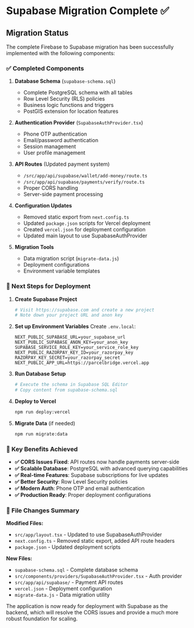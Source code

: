 # Supabase Migration Complete ✅

## Migration Status

The complete Firebase to Supabase migration has been successfully implemented with the following components:

### ✅ Completed Components

1. **Database Schema** (`supabase-schema.sql`)
   - Complete PostgreSQL schema with all tables
   - Row Level Security (RLS) policies
   - Business logic functions and triggers
   - PostGIS extension for location features

2. **Authentication Provider** (`SupabaseAuthProvider.tsx`)
   - Phone OTP authentication
   - Email/password authentication
   - Session management
   - User profile management

3. **API Routes** (Updated payment system)
   - `/src/app/api/supabase/wallet/add-money/route.ts`
   - `/src/app/api/supabase/payments/verify/route.ts`
   - Proper CORS handling
   - Server-side payment processing

4. **Configuration Updates**
   - Removed static export from `next.config.ts`
   - Updated `package.json` scripts for Vercel deployment
   - Created `vercel.json` for deployment configuration
   - Updated main layout to use SupabaseAuthProvider

5. **Migration Tools**
   - Data migration script (`migrate-data.js`)
   - Deployment configurations
   - Environment variable templates

### 🔄 Next Steps for Deployment

1. **Create Supabase Project**
   ```bash
   # Visit https://supabase.com and create a new project
   # Note down your project URL and anon key
   ```

2. **Set up Environment Variables**
   Create `.env.local`:
   ```env
   NEXT_PUBLIC_SUPABASE_URL=your_supabase_url
   NEXT_PUBLIC_SUPABASE_ANON_KEY=your_anon_key
   SUPABASE_SERVICE_ROLE_KEY=your_service_role_key
   NEXT_PUBLIC_RAZORPAY_KEY_ID=your_razorpay_key
   RAZORPAY_KEY_SECRET=your_razorpay_secret
   NEXT_PUBLIC_APP_URL=https://parcelbridge.vercel.app
   ```

3. **Run Database Setup**
   ```bash
   # Execute the schema in Supabase SQL Editor
   # Copy content from supabase-schema.sql
   ```

4. **Deploy to Vercel**
   ```bash
   npm run deploy:vercel
   ```

5. **Migrate Data** (if needed)
   ```bash
   npm run migrate:data
   ```

### 🎯 Key Benefits Achieved

- **✅ CORS Issues Fixed**: API routes now handle payments server-side
- **✅ Scalable Database**: PostgreSQL with advanced querying capabilities
- **✅ Real-time Features**: Supabase subscriptions for live updates
- **✅ Better Security**: Row Level Security policies
- **✅ Modern Auth**: Phone OTP and email authentication
- **✅ Production Ready**: Proper deployment configurations

### 📁 File Changes Summary

**Modified Files:**
- `src/app/layout.tsx` - Updated to use SupabaseAuthProvider
- `next.config.ts` - Removed static export, added API route headers
- `package.json` - Updated deployment scripts

**New Files:**
- `supabase-schema.sql` - Complete database schema
- `src/components/providers/SupabaseAuthProvider.tsx` - Auth provider
- `src/app/api/supabase/` - Payment API routes
- `vercel.json` - Deployment configuration
- `migrate-data.js` - Data migration utility

The application is now ready for deployment with Supabase as the backend, which will resolve the CORS issues and provide a much more robust foundation for scaling.

